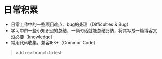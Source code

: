 # 日常积累

* 日常工作中的一些项目难点、bug的处理（Difficulties & Bug）
* 学习中的一些小知识点的总结，一俩句话就能总结归纳，将其写成一篇博客又没必要（knowledge）
* 常用代码收集，兼容IE8+（Common Code）

> add dev branch to test
